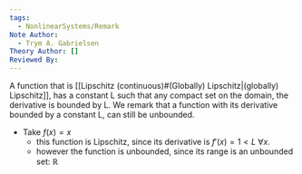 ```yaml
---
tags:
  - NonlinearSystems/Remark
Note Author:
  - Trym A. Gabrielsen
Theory Author: []
Reviewed By:
---
```

A function that is [[Lipschitz (continuous)#(Globally) Lipschitz|(globally) Lipschitz]], has a constant L such that any compact set on the domain, the derivative is bounded by L.
We remark that a function with its derivative bounded by a constant L, can still be unbounded.
- Take $f(x) = x$
	- this function is Lipschitz, since its derivative is $f'(x)=1<L~ \forall x$.
	- however the function is unbounded, since its range is an unbounded set: $\mathbb{R}$

